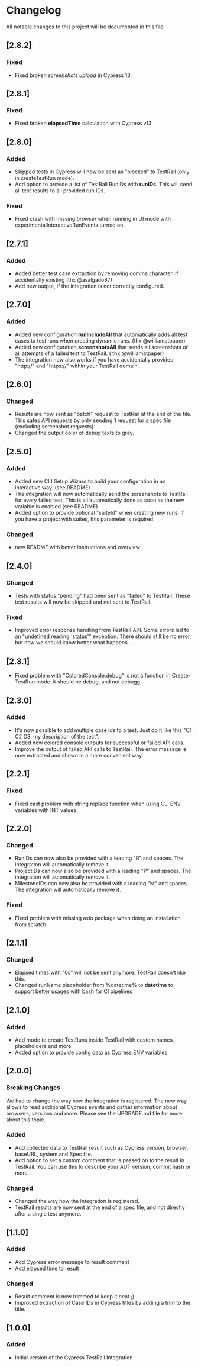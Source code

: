 # Changelog

All notable changes to this project will be documented in this file.

## [2.8.2]

### Fixed

- Fixed broken *screenshots upload* in Cypress 13.

## [2.8.1]

### Fixed

- Fixed broken **elapsedTime** calculation with Cypress v13.

## [2.8.0]

### Added

- Skipped tests in Cypress will now be sent as "blocked" to TestRail (only in createTestRun mode).
- Add option to provide a list of TestRail RunIDs with **runIDs**. This will send all test results to all provided run
  IDs.

### Fixed

- Fixed crash with missing *browser* when running in UI mode with experimentalInteractiveRunEvents turned on.

## [2.7.1]

### Added

- Added better test case extraction by removing comma character, if accidentally existing (thx @asalgado87)
- Add new output, if the integration is not correctly configured.

## [2.7.0]

### Added

- Added new configuration **runIncludeAll** that automatically adds all test cases to test runs when creating dynamic
  runs. (thx @williamatpaper)
- Added new configuration **screenshotsAll** that sends all screenshots of all attempts of a failed test to TestRail. (
  thx @williamatpaper)
- The integration now also works if you have accidentally provided "http://" and "https://" within your TestRail domain.

## [2.6.0]

### Changed

- Results are now sent as "batch" request to TestRail at the end of the file. This safes API requests by only sending 1
  request for a spec file (excluding screenshot requests).
- Changed the output color of debug texts to gray.

## [2.5.0]

### Added

- Added new CLI Setup Wizard to build your configuration in an interactive way. (see README)
- The integration will now automatically send the screenshots to TestRail for every failed test. This is all
  automatically done as soon as the new variable is enabled (see README).
- Added option to provide optional "suiteId" when creating new runs. If you have a project with suites, this parameter
  is required.

### Changed

- new README with better instructions and overview

## [2.4.0]

### Changed

- Tests with status "pending" had been sent as "failed" to TestRail. These test results will now be skipped and not sent
  to TestRail.

### Fixed

- Improved error response handling from TestRail API. Some errors led to an "undefined reading 'status'" exception.
  There should still be no error, but now we should know better what happens.

## [2.3.1]

- Fixed problem with "ColoredConsole.debug" is not a function in Create-TestRun mode. it should be debug, and not debugg

## [2.3.0]

### Added

- It's now possible to add multiple case ids to a test. Just do it like this "C1 C2 C3: my description of the test".
- Added new colored console outputs for successful or failed API calls.
- Improve the output of failed API calls to TestRail. The error message is now extracted and shown in a more convenient
  way.

## [2.2.1]

### Fixed

- Fixed cast problem with string replace function when using CLI ENV variables with INT values.

## [2.2.0]

### Changed

- RunIDs can now also be provided with a leading "R" and spaces. The integration will automatically remove it.
- ProjectIDs can now also be provided with a leading "P" and spaces. The integration will automatically remove it.
- MilestoneIDs can now also be provided with a leading "M" and spaces. The integration will automatically remove it.

### Fixed

- Fixed problem with missing axio package when doing an installation from scratch

## [2.1.1]

### Changed

- Elapsed times with "0s" will not be sent anymore. TestRail doesn't like this.
- Changed runName placeholder from %datetime% to __datetime__ to support better usages with bash for CI pipelines

## [2.1.0]

### Added

- Add mode to create TestRuns inside TestRail with custom names, placeholders and more
- Added option to provide config data as Cypress ENV variables

## [2.0.0]

### Breaking Changes

We had to change the way how the integration is registered.
The new way allows to read additional Cypress events and gather information about browsers, versions and more.
Please see the UPGRADE.md file for more about this topic.

### Added

- Add collected data to TestRail result such as Cypress version, browser, baseURL, system and Spec file.
- Add option to set a custom comment that is passed on to the result in TestRail. You can use this to describe your AUT
  version, commit hash or more.

### Changed

- Changed the way how the integration is registered.
- TestRail results are now sent at the end of a spec file, and not directly after a single test anymore.

## [1.1.0]

### Added

- Add Cypress error message to result comment
- Add elapsed time to result

### Changed

- Result comment is now trimmed to keep it neat ;)
- Improved extraction of Case IDs in Cypress titles by adding a trim to the title.

## [1.0.0]

### Added

- Initial version of the Cypress TestRail Integration

